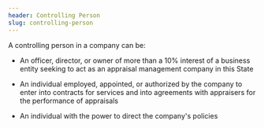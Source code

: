 ```yaml
---
header: Controlling Person
slug: controlling-person
---
```

A controlling person in a company can be:
- An officer, director, or owner of more than a 10% interest of a business entity seeking to act as an appraisal management company in this State

- An individual employed, appointed, or authorized by the company to enter into contracts for services and into agreements with appraisers for the performance of appraisals

- An individual with the power to direct the company's policies